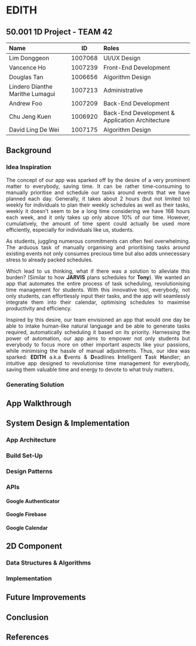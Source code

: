 # EDITH
## 50.001 1D Project - TEAM 42
| Name                            | ID      | Roles                              |
| :------------------------------ | :-----: |:-----------------------------------|
| Lim Donggeon                    | 1007068 | UI/UX Design                       
| Vancence Ho                     | 1007239 | Front-End Development              
| Douglas Tan                     | 1006656 | Algorithm Design                   
| Lindero Dianthe Marithe Lumagui | 1007213 | Administrative                     
| Andrew Foo                      | 1007209 | Back-End Development               
| Chu Jeng Kuen                   | 1006920 | Back-End Development & Application Architecture
| David Ling De Wei               | 1007175 | Algorithm Design                   
## Background
### Idea Inspiration
<div style="text-align: justify">
The concept of our app was sparked off by the desire of a very prominent matter to
everybody, saving time. It can be rather time-consuming to manually prioritise and
schedule our tasks around events that we have planned each day. Generally, it takes about 2 hours (but not limited to) weekly for individuals to plan their weekly schedules as well as their tasks, weekly it doesn't seem to be a long time considering we have 168 hours each week, and it only takes up only above 10% of our time. However, cumulatively, the amount of time spent could actually be used more efficiently, especially for individuals like us, students. 

As students, juggling numerous commitments can often feel overwhelming. The arduous task of manually organising and prioritising tasks around existing events not only consumes precious time but also adds unnecessary stress to already packed schedules.

Which lead to us thinking, what if there was a solution to alleviate this burden?
(Similar to how **JARVIS** plans schedules for **Tony**). We wanted an app that automates the entire process of task scheduling, revolutionising time management for students. With this innovative tool, everybody, not only students, can effortlessly input their tasks, and the app will seamlessly integrate them into their calendar, optimising schedules to maximise productivity and efficiency.

Inspired by this desire, our team envisioned an app that would one day be able to
intake human-like natural language and be able to generate tasks required, automatically scheduling it based on its priority. Harnessing the power of automation, our app aims to empower not only students but everybody to focus more on other important aspects like your passions, while minimising the hassle of manual adjustments. Thus, our idea was sparked: **EDITH** a.k.a **E**vents & **D**eadlines **I**ntelligent **T**ask **H**andler; an intuitive app designed to revolutionise time management for everybody, saving them valuable time and energy to devote to what truly matters.
</div>

### Generating Solution

## App Walkthrough

## System Design & Implementation

### App Architecture

### Build Set-Up

### Design Patterns

### APIs 

#### Google Authenticator
#### Google Firebase
#### Google Calendar

## 2D Component

### Data Structures & Algorithms

### Implementation

## Future Improvements

## Conclusion

## References


